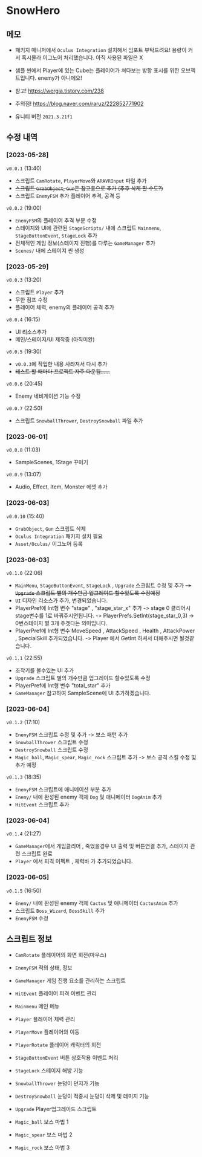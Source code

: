 # SnowHero

## 메모
- 패키지 매니저에서 `Oculus Integration` 설치해서 임포트 부탁드려요! 용량이 커서 혹시몰라 이그노어 처리했습니다. 아직 사용된 파일은 X

- 샘플 씬에서 Player에 있는 Cube는 플레이어가 쳐다보는 방향 표시를 위한 오브젝트입니다. enemy가 아니에요!

- 참고!
https://wergia.tistory.com/238

- 주의점!
https://blog.naver.com/raruz/222852771902

- 유니티 버전
`2021.3.21f1`



## 수정 내역
### [2023-05-28]
`v0.0.1` (13:40)
- 스크립트 `CamRotate`, `PlayerMove`와 `ARAVRInput` 파일 추가 
- ~~스크립트 `GrabObject`, `Gun`은 참고용으로 추가 (추후 삭제 할 수도?)~~
- 스크립트 `EnemyFSM` 추가
    플레이어 추격, 공격 등

`v0.0.2` (19:00)
- `EnemyFSM`의 플레이어 추격 부분 수정
- 스테이지와 UI에 관련된 `StageScripts/` 내에 스크립트 `Mainmenu`, `StageButtonEvent`, `StageLock` 추가
- 전체적인 게임 정보(스테이지 진행)를 다루는 `GameManager` 추가
- `Scenes/` 내에 스테이지 씬 생성


### [2023-05-29]
`v0.0.3` (13:20)
- 스크립트 `Player` 추가
- 무한 점프 수정
- 플레이어 체력, enemy의 플레이어 공격 추가

`v0.0.4` (16:15)
- UI 리소스추가
- 메인/스테이지/UI 제작중 (아직미완)

`v0.0.5` (19:30)
- `v0.0.3`에 작업한 내용 사라져서 다시 추가
- ~~테스트 할 때마다 프로젝트 자주 다운됨......~~

`v0.0.6` (20:45)
- Enemy 네비게이션 기능 수정

`v0.0.7` (22:50)
- 스크립트 `SnowballThrower`, `DestroySnowball` 파일  추가


### [2023-06-01]
`v0.0.8` (11:03)
- SampleScenes, 1Stage 꾸미기

`v0.0.9` (13:07)
- Audio, Effect, Item, Monster 에셋 추가


### [2023-06-03]
`v0.0.10` (15:40)
- `GrabObject`, `Gun` 스크립트 삭제
- `Oculus Integration` 패키지 설치 필요
- `Asset/Oculus/` 이그노어 등록


### [2023-06-03]
`v0.1.0` (22:06)
- `MainMenu`, `StageButtonEvent`, `StageLock` , `Upgrade` 스크립트 수정 및 추가
    ~~->  `Upgrade` 스크립트 별의 개수만큼 업그레이드 할수있도록 수정예정~~ 
- `UI` 디자인 리소스가 추가, 변경되었습니다.
- PlayerPref에 Int형 변수 "stage" , "stage_star_x" 추가 
    -> stage 0 클리어시 stage변수를 1로 바꿔주시면됩니다. 
    -> PlayerPrefs.SetInt(stage_star_0,3) -> 0번스테이지 별 3개 주겟다는 의미입니다. 
- PlayerPref에 Int형 변수 MoveSpeed , AttackSpeed , Health , AttackPower , SpecialSkill 추가되었습니다. 
    -> Player 에서 GetInt 하셔서 더해주시면 될것같습니다.

`v0.1.1` (22:55)
- 조작키를 볼수있는 UI 추가
- `Upgrade` 스크립트 별의 개수만큼 업그레이드 할수있도록 수정
- PlayerPref에 Int형 변수 "total_star" 추가 
- `GameManager` 참고하여 SampleScene에 UI 추가하겠습니다. 


### [2023-06-04]
`v0.1.2` (17:10)
- `EnemyFSM` 스크립트 수정 및 추가
    -> 보스 패턴 추가
- `SnowballThrower` 스크립트 수정
- `DestroySnowball` 스크립트 수정
- `Magic_ball`, `Magic_spear`, `Magic_rock` 스크립트 추가
    -> 보스 공격 스킬 수정 및 추가 예정

`v0.1.3` (18:35)
- `EnemyFSM` 스크립트에 애니메이션 부분 추가
- `Enemy/` 내에 완성된 enemy 객체 `Dog` 및 애니메이터 `DogAnim` 추가
- `HitEvent` 스크립트 추가

### [2023-06-04]
`v0.1.4` (21:27)
- `GameManager`에서 게임클리어 , 죽었을경우 UI 출력 및 버튼연결 추가, 스테이지 관련 스크립트 완료
- `Player` 에서 피격 이펙트 , 체력바 가 추가되었습니다.

### [2023-06-05]
`v0.1.5` (16:50)
- `Enemy/` 내에 완성된 enemy 객체 `Cactus` 및 애니메이터 `CactusAnim` 추가
- 스크립트 `Boss_Wizard`, `BossSkill` 추가
- `EnemyFSM` 수정

## 스크립트 정보
- `CamRotate`
    플레이어의 화면 회전(마우스)

- `EnemyFSM`
    적의 상태, 정보

- `GameManager`
    게임 진행 요소를 관리하는 스크립트

- `HitEvent`
    플레이어 피격 이벤트 관리

- `Mainmenu`
    메인 메뉴

- `Player`
    플레이어 체력 관리

- `PlayerMove`
    플레이어의 이동

- `PlayerRotate`
    플레이어 캐릭터의 회전

- `StageButtonEvent`
    버튼 상호작용 이벤트 처리

- `StageLock`
    스테이지 해방 기능

- `SnowballThrower`
    눈덩이 던지가 기능

- `DestroySnowball`
    눈덩이 적중시 눈덩이 삭제 및 데미지 기능

- `Upgrade` 
    Player업그레이드 스크립트 

- `Magic_ball`
    보스 마법 1
- `Magic_spear`
    보스 마법 2
- `Magic_rock`
    보스 마법 3
